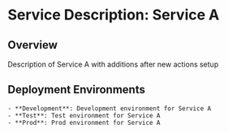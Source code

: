 # Service Description: Service A

## Overview
Description of Service A with additions after new actions setup

## Deployment Environments
    - **Development**: Development environment for Service A
    - **Test**: Test environment for Service A
    - **Prod**: Prod environment for Service A
